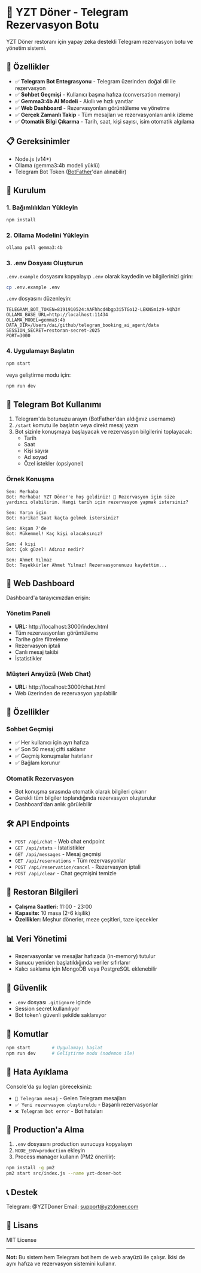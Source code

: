 # 🌯 YZT Döner - Telegram Rezervasyon Botu

YZT Döner restoranı için yapay zeka destekli Telegram rezervasyon botu ve yönetim sistemi.

## 🚀 Özellikler

- ✅ **Telegram Bot Entegrasyonu** - Telegram üzerinden doğal dil ile rezervasyon
- ✅ **Sohbet Geçmişi** - Kullanıcı başına hafıza (conversation memory)
- ✅ **Gemma3:4b AI Modeli** - Akıllı ve hızlı yanıtlar
- ✅ **Web Dashboard** - Rezervasyonları görüntüleme ve yönetme
- ✅ **Gerçek Zamanlı Takip** - Tüm mesajları ve rezervasyonları anlık izleme
- ✅ **Otomatik Bilgi Çıkarma** - Tarih, saat, kişi sayısı, isim otomatik algılama

## 📋 Gereksinimler

- Node.js (v14+)
- Ollama (gemma3:4b modeli yüklü)
- Telegram Bot Token ([BotFather](https://t.me/botfather)'dan alınabilir)

## 🔧 Kurulum

### 1. Bağımlılıkları Yükleyin
```bash
npm install
```

### 2. Ollama Modelini Yükleyin
```bash
ollama pull gemma3:4b
```

### 3. .env Dosyası Oluşturun
`.env.example` dosyasını kopyalayıp `.env` olarak kaydedin ve bilgilerinizi girin:

```bash
cp .env.example .env
```

`.env` dosyasını düzenleyin:
```env
TELEGRAM_BOT_TOKEN=8191910524:AAFhhcd4bgp3i5TGo12-LEKNSmiz9-NQh3Y
OLLAMA_BASE_URL=http://localhost:11434
OLLAMA_MODEL=gemma3:4b
DATA_DIR=/Users/dai/github/telegram_booking_ai_agent/data
SESSION_SECRET=restoran-secret-2025
PORT=3000
```

### 4. Uygulamayı Başlatın
```bash
npm start
```

veya geliştirme modu için:
```bash
npm run dev
```

## 🤖 Telegram Bot Kullanımı

1. Telegram'da botunuzu arayın (BotFather'dan aldığınız username)
2. `/start` komutu ile başlatın veya direkt mesaj yazın
3. Bot sizinle konuşmaya başlayacak ve rezervasyon bilgilerini toplayacak:
   - Tarih
   - Saat
   - Kişi sayısı
   - Ad soyad
   - Özel istekler (opsiyonel)

### Örnek Konuşma

```
Sen: Merhaba
Bot: Merhaba! YZT Döner'e hoş geldiniz! 🌯 Rezervasyon için size yardımcı olabilirim. Hangi tarih için rezervasyon yapmak istersiniz?

Sen: Yarın için
Bot: Harika! Saat kaçta gelmek istersiniz?

Sen: Akşam 7'de
Bot: Mükemmel! Kaç kişi olacaksınız?

Sen: 4 kişi
Bot: Çok güzel! Adınız nedir?

Sen: Ahmet Yılmaz
Bot: Teşekkürler Ahmet Yılmaz! Rezervasyonunuzu kaydettim...
```

## 📱 Web Dashboard

Dashboard'a tarayıcınızdan erişin:

### Yönetim Paneli
- **URL:** http://localhost:3000/index.html
- Tüm rezervasyonları görüntüleme
- Tarihe göre filtreleme
- Rezervasyon iptali
- Canlı mesaj takibi
- İstatistikler

### Müşteri Arayüzü (Web Chat)
- **URL:** http://localhost:3000/chat.html
- Web üzerinden de rezervasyon yapılabilir

## 🔄 Özellikler

### Sohbet Geçmişi
- ✅ Her kullanıcı için ayrı hafıza
- ✅ Son 50 mesaj çifti saklanır
- ✅ Geçmiş konuşmalar hatırlanır
- ✅ Bağlam korunur

### Otomatik Rezervasyon
- Bot konuşma sırasında otomatik olarak bilgileri çıkarır
- Gerekli tüm bilgiler toplandığında rezervasyon oluşturulur
- Dashboard'dan anlık görülebilir

## 🛠 API Endpoints

- `POST /api/chat` - Web chat endpoint
- `GET /api/stats` - İstatistikler
- `GET /api/messages` - Mesaj geçmişi
- `GET /api/reservations` - Tüm rezervasyonlar
- `POST /api/reservation/cancel` - Rezervasyon iptali
- `POST /api/clear` - Chat geçmişini temizle

## 🏪 Restoran Bilgileri

- **Çalışma Saatleri:** 11:00 - 23:00
- **Kapasite:** 10 masa (2-6 kişilik)
- **Özellikler:** Meşhur dönerler, meze çeşitleri, taze içecekler

## 📊 Veri Yönetimi

- Rezervasyonlar ve mesajlar hafızada (in-memory) tutulur
- Sunucu yeniden başlatıldığında veriler sıfırlanır
- Kalıcı saklama için MongoDB veya PostgreSQL eklenebilir

## 🔐 Güvenlik

- `.env` dosyası `.gitignore` içinde
- Session secret kullanılıyor
- Bot token'ı güvenli şekilde saklanıyor

## 📝 Komutlar

```bash
npm start        # Uygulamayı başlat
npm run dev      # Geliştirme modu (nodemon ile)
```

## 🐛 Hata Ayıklama

Console'da şu logları göreceksiniz:
- `📱 Telegram mesaj` - Gelen Telegram mesajları
- `✅ Yeni rezervasyon oluşturuldu` - Başarılı rezervasyonlar
- `❌ Telegram bot error` - Bot hataları

## 🚀 Production'a Alma

1. `.env` dosyasını production sunucuya kopyalayın
2. `NODE_ENV=production` ekleyin
3. Process manager kullanın (PM2 önerilir):
```bash
npm install -g pm2
pm2 start src/index.js --name yzt-doner-bot
```

## 📞 Destek

Telegram: @YZTDoner
Email: support@yztdoner.com

## 📄 Lisans

MIT License

---

**Not:** Bu sistem hem Telegram bot hem de web arayüzü ile çalışır. İkisi de aynı hafıza ve rezervasyon sistemini kullanır.

